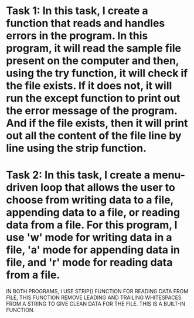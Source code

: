 # Task 1: In this task, I create a function that reads and handles errors in the program. In this program, it will read the sample file present on the computer and then, using the try function, it will check if the file exists. If it does not, it will run the except function to print out the error message of the program. And if the file exists, then it will print out all the content of the file line by line using the strip function.





# Task 2: In this task, I create a menu-driven loop that allows the user to choose from writing data to a file, appending data to a file, or reading data from a file. For this program, I use 'w' mode for writing data in a file, 'a' mode for appending data in file, and 'r' mode for reading data from a file.




IN BOTH PROGRAMS, I USE STRIP() FUNCTION FOR READING DATA FROM FILE, THIS FUNCTION REMOVE LEADING AND TRAILING WHITESPACES FROM A STRING TO GIVE CLEAN DATA FOR THE FILE. THIS IS A BUILT-IN FUNCTION.
